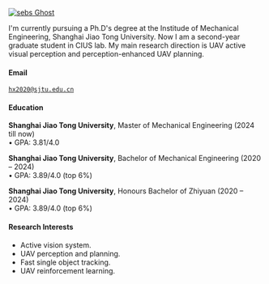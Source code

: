 [![sebs Ghost](https://img.shields.io/badge/sbdyl-github-blue?logo=github)](https://github.com/sbdyl)

I'm currently pursuing a Ph.D's degree at the Institude of Mechanical Engineering, Shanghai Jiao Tong University. Now I am a second-year graduate student in CIUS lab. My main research direction is UAV active visual perception and perception-enhanced UAV planning.

#### Email  
<code>hx2020@sjtu.edu.cn</code>  

#### Education  
**Shanghai Jiao Tong University**, Master of Mechanical Engineering (2024 till now)  
• GPA: 3.81/4.0   

**Shanghai Jiao Tong University**, Bachelor of Mechanical Engineering (2020 – 2024)  
• GPA: 3.89/4.0 (top 6%)

**Shanghai Jiao Tong University**, Honours Bachelor of Zhiyuan (2020 – 2024)  
• GPA: 3.89/4.0 (top 6%)  

#### Research Interests  
- Active vision system.
- UAV perception and planning.
- Fast single object tracking.
- UAV reinforcement learning.
